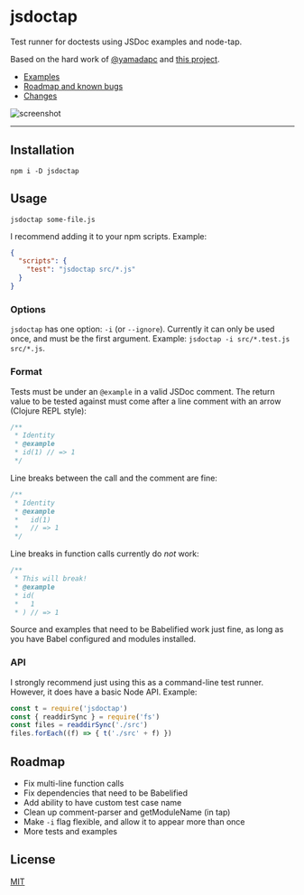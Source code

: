 # jsdoctap

Test runner for doctests using JSDoc examples and node-tap.

Based on the hard work of [@yamadapc](https://github.com/yamadapc) and [this
project](https://github.com/yamadapc/jsdoctest).

* [Examples](./examples)
* [Roadmap and known bugs](#roadmap)
* [Changes](./CHANGELOG.md)

![screenshot](http://zacanger.com/jsdoctap.gif)

--------

## Installation

`npm i -D jsdoctap`

## Usage

`jsdoctap some-file.js`

I recommend adding it to your npm scripts. Example:

```json
{
  "scripts": {
    "test": "jsdoctap src/*.js"
  }
}
```

### Options

`jsdoctap` has one option: `-i` (or `--ignore`). Currently it can only be used
once, and must be the first argument. Example: `jsdoctap -i src/*.test.js src/*.js`.

### Format

Tests must be under an `@example` in a valid JSDoc comment.
The return value to be tested against must come after a line comment with an
arrow (Clojure REPL style):

```javascript
/**
 * Identity
 * @example
 * id(1) // => 1
 */
```

Line breaks between the call and the comment are fine:

```javascript
/**
 * Identity
 * @example
 *   id(1)
 *   // => 1
 */

```

Line breaks in function calls currently do _not_ work:

```javascript
/**
 * This will break!
 * @example
 * id(
 *   1
 * ) // => 1
```

Source and examples that need to be Babelified work just fine, as long as you
have Babel configured and modules installed.


### API

I strongly recommend just using this as a command-line test runner. However, it
does have a basic Node API. Example:

```javascript
const t = require('jsdoctap')
const { readdirSync } = require('fs')
const files = readdirSync('./src')
files.forEach((f) => { t('./src' + f) })
```

## Roadmap

* Fix multi-line function calls
* Fix dependencies that need to be Babelified
* Add ability to have custom test case name
* Clean up comment-parser and getModuleName (in tap)
* Make `-i` flag flexible, and allow it to appear more than once
* More tests and examples

## License

[MIT](./LICENSE.md)
